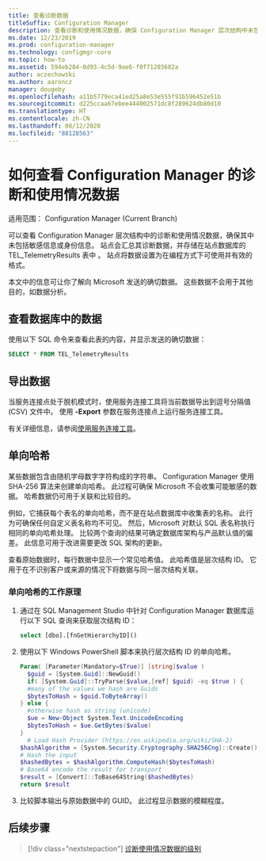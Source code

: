 ```yaml
---
title: 查看诊断数据
titleSuffix: Configuration Manager
description: 查看诊断和使用情况数据，确保 Configuration Manager 层次结构中未包含敏感信息。
ms.date: 12/23/2019
ms.prod: configuration-manager
ms.technology: configmgr-core
ms.topic: how-to
ms.assetid: 594eb284-0d93-4c5d-9ae6-f0f71203682a
author: aczechowski
ms.author: aaroncz
manager: dougeby
ms.openlocfilehash: a11b5779eca41ed25a8e53e555f91b596452e51b
ms.sourcegitcommit: d225ccaa67ebee444002571dc8f289624db80d10
ms.translationtype: HT
ms.contentlocale: zh-CN
ms.lasthandoff: 08/12/2020
ms.locfileid: "88128563"
---
```

# <a name="how-to-view-diagnostics-and-usage-data-for-configuration-manager"></a>如何查看 Configuration Manager 的诊断和使用情况数据

适用范围：  Configuration Manager (Current Branch)

可以查看 Configuration Manager 层次结构中的诊断和使用情况数据，确保其中未包括敏感信息或身份信息。 站点会汇总其诊断数据，并存储在站点数据库的 TEL_TelemetryResults 表中  。 站点将数据设置为在编程方式下可使用并有效的格式。

本文中的信息可让你了解向 Microsoft 发送的确切数据。 这些数据不会用于其他目的，如数据分析。  

## <a name="view-data-in-database"></a>查看数据库中的数据

使用以下 SQL 命令来查看此表的内容，并显示发送的确切数据：  

``` SQL
SELECT * FROM TEL_TelemetryResults
```

## <a name="export-the-data"></a>导出数据

当服务连接点处于脱机模式时，使用服务连接工具将当前数据导出到逗号分隔值 (CSV) 文件中。 使用 **-Export** 参数在服务连接点上运行服务连接工具。

有关详细信息，请参阅[使用服务连接工具](../../servers/manage/use-the-service-connection-tool.md)。

## <a name="one-way-hashes"></a><a name="bkmk_hashes"></a>单向哈希

某些数据包含由随机字母数字字符构成的字符串。 Configuration Manager 使用 SHA-256 算法来创建单向哈希。 此过程可确保 Microsoft 不会收集可能敏感的数据。 哈希数据仍可用于关联和比较目的。

例如，它捕获每个表名的单向哈希，而不是在站点数据库中收集表的名称。 此行为可确保任何自定义表名称均不可见。 然后，Microsoft 对默认 SQL 表名称执行相同的单向哈希处理。 比较两个查询的结果可确定数据库架构与产品默认值的偏差。 此信息可用于改进需要更改 SQL 架构的更新。  

查看原始数据时，每行数据中显示一个常见哈希值。 此哈希值是层次结构 ID。 它用于在不识别客户或来源的情况下将数据与同一层次结构关联。

### <a name="how-the-one-way-hash-works"></a>单向哈希的工作原理

1. 通过在 SQL Management Studio 中针对 Configuration Manager 数据库运行以下 SQL 查询来获取层次结构 ID：

    ``` SQL
    select [dbo].[fnGetHierarchyID]()
    ```

2. 使用以下 Windows PowerShell 脚本来执行层次结构 ID 的单向哈希。  

    ``` PowerShell
    Param( [Parameter(Mandatory=$True)] [string]$value )  
      $guid = [System.Guid]::NewGuid()  
      if( [System.Guid]::TryParse($value,[ref] $guid) -eq $true ) {  
      #many of the values we hash are Guids  
      $bytesToHash = $guid.ToByteArray()  
    } else {  
      #otherwise hash as string (unicode)  
      $ue = New-Object System.Text.UnicodeEncoding  
      $bytesToHash = $ue.GetBytes($value)
    }  
      # Load Hash Provider (https://en.wikipedia.org/wiki/SHA-2)
    $hashAlgorithm = [System.Security.Cryptography.SHA256Cng]::Create()
    # Hash the input
    $hashedBytes = $hashAlgorithm.ComputeHash($bytesToHash)
    # Base64 encode the result for transport
    $result = [Convert]::ToBase64String($hashedBytes)
    return $result
    ```

3. 比较脚本输出与原始数据中的 GUID。 此过程显示数据的模糊程度。

## <a name="next-steps"></a>后续步骤

> [!div class="nextstepaction"]
> [诊断使用情况数据的级别](levels-overview.md)
